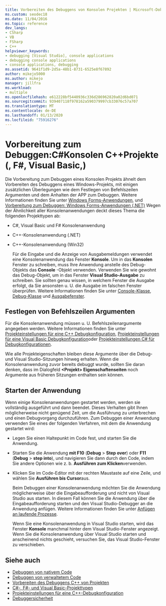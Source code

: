 ```yaml
---
title: Vorbereiten des Debuggens von Konsolen Projekten | Microsoft-Dokumentation
ms.custom: seodec18
ms.date: 11/04/2016
ms.topic: reference
dev_langs:
- CSharp
- VB
- FSharp
- C++
helpviewer_keywords:
- debugging [Visual Studio], console applications
- debugging console applications
- console applications, debugging
ms.assetid: 9641f1d9-2d5a-48b1-8731-6525e8f67892
author: mikejo5000
ms.author: mikejo
manager: jillfra
ms.workload:
- multiple
ms.openlocfilehash: e612228bf5440936c336d286962820a02d6bd071
ms.sourcegitcommit: 939407118f978162a590379997cb33076c57a707
ms.translationtype: MT
ms.contentlocale: de-DE
ms.lasthandoff: 01/13/2020
ms.locfileid: "75916276"
---
```

# <a name="debugging-preparation-console-projects-c-c-visual-basic-f"></a>Vorbereitung zum Debuggen:C#Konsolen C++Projekte (, F#, Visual Basic,)

Die Vorbereitung zum Debuggen eines Konsolen Projekts ähnelt dem Vorbereiten des Debuggens eines Windows-Projekts, mit einigen zusätzlichen Überlegungen wie dem Festlegen von Befehlszeilen Argumenten und dem Anhalten der APP zum Debuggen. Weitere Informationen finden Sie unter [Windows Forms-Anwendungen](../debugger/debugging-preparation-windows-forms-applications.md), und [Vorbereitung zum Debuggen: Windows Forms-Anwendungen (.NET)](/previous-versions/visualstudio/visual-studio-2010/sez9z95a(v=vs.100)) Wegen der Ähnlichkeit aller Konsolenanwendungen deckt dieses Thema die folgenden Projekttypen ab:

- C#, Visual Basic und F# Konsolenanwendung

- C++-Konsolenanwendung (.NET)

- C++-Konsolenanwendung (Win32)

  Für die Eingabe und die Anzeige von Ausgabemeldungen verwendet eine Konsolenanwendung das Fenster **Konsole**. Um in das **Konsolen** Fenster zu schreiben, muss Ihre Anwendung anstelle des Debug-Objekts das **Console** -Objekt verwenden. Verwenden Sie wie gewohnt das Debug-Objekt, um in das Fenster **Visual Studio-Ausgabe** zu schreiben. Sie sollten genau wissen, in welchem Fenster die Ausgabe erfolgt, da Sie ansonsten u. U. die Ausgabe im falschen Fenster überprüfen. Weitere Informationen finden Sie unter [Console-Klasse](/dotnet/api/system.console), [Debug-Klasse](/dotnet/api/system.diagnostics.debug) und [Ausgabefenster](../ide/reference/output-window.md).

## <a name="set-command-line-arguments"></a>Festlegen von Befehlszeilen Argumenten

Für die Konsolenanwendung müssen u. U. Befehlszeilenargumente angegeben werden. Weitere Informationen finden Sie unter [Projekteinstellungen für eine C++ Debugkonfiguration](../debugger/project-settings-for-a-cpp-debug-configuration.md), [Projekteinstellungen für eine Visual Basic Debugkonfiguration](../debugger/project-settings-for-a-visual-basic-debug-configuration.md)oder [Projekteinstellungen C# für Debugkonfigurationen](../debugger/project-settings-for-csharp-debug-configurations.md).

Wie alle Projekteigenschaften bleiben diese Argumente über die Debug- und Visual Studio-Sitzungen hinweg erhalten. Wenn die Konsolenanwendung zuvor bereits debuggt wurde, sollten Sie daran denken, dass im Dialogfeld **\<Projekt> Eigenschaftenseiten** noch Argumente aus früheren Sitzungen enthalten sein können.

## <a name="start-the-application"></a>Starten der Anwendung

 Wenn einige Konsolenanwendungen gestartet werden, werden sie vollständig ausgeführt und dann beendet. Dieses Verhalten gibt Ihnen möglicherweise nicht genügend Zeit, um die Ausführung zu unterbrechen und einen Debugvorgang durchzuführen. Zum Debuggen einer Anwendung verwenden Sie eines der folgenden Verfahren, mit dem die Anwendung gestartet wird:

- Legen Sie einen Haltepunkt im Code fest, und starten Sie die Anwendung.

- Starten Sie die Anwendung **mit F10** (**Debug** > **Step over**) oder **F11** (**Debug** > **step into**), und navigieren Sie dann durch den Code, indem Sie andere Optionen wie z. b. **Ausführen zum Klicken**verwenden.

- Klicken Sie im Code-Editor mit der rechten Maustaste auf eine Zeile, und wählen Sie **Ausführen bis Cursor**aus.

  Beim Debuggen einer Konsolenanwendung möchten Sie die Anwendung möglicherweise über die Eingabeaufforderung und nicht von Visual Studio aus starten. In diesem Fall können Sie die Anwendung über die Eingabeaufforderung starten und den Visual Studio-Debugger an die Anwendung anfügen. Weitere Informationen finden Sie unter [Anfügen an laufende Prozesse](../debugger/attach-to-running-processes-with-the-visual-studio-debugger.md).

  Wenn Sie eine Konsolenanwendung in Visual Studio starten, wird das Fenster **Konsole** manchmal hinter dem Visual Studio-Fenster angezeigt. Wenn Sie die Konsolenanwendung über Visual Studio starten und anscheinend nichts geschieht, versuchen Sie, das Visual Studio-Fenster zu verschieben.

## <a name="see-also"></a>Siehe auch
- [Debuggen von nativem Code](../debugger/debugging-native-code.md)
- [Debuggen von verwaltetem Code](../debugger/debugging-managed-code.md)
- [Vorbereiten des Debuggens C++ von Projekten](../debugger/debugging-preparation-visual-cpp-project-types.md)
- [C#-, F#- und Visual Basic-Projekttypen](../debugger/debugging-preparation-csharp-f-hash-and-visual-basic-project-types.md)
- [Projekteinstellungen für eine C++-Debugkonfiguration](../debugger/project-settings-for-a-cpp-debug-configuration.md)
- [Debuggersicherheit](../debugger/debugger-security.md)